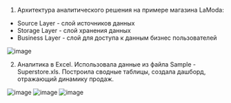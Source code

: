1. Архитектура аналитического решения на примере магазина LaModa:
- Source Layer - слой источников данных
- Storage Layer - слой хранения данных
- Business Layer - слой для доступа к данным бизнес пользователей

![image](https://github.com/user-attachments/assets/37246198-89dc-4fbc-a6d5-8c08f5ae9086)

2. Аналитика в Exсel.
Использовала данные из файла Sample - Superstore.xls. Построила сводные таблицы, создала дашборд, отражающий динамику продаж.

![image](https://github.com/user-attachments/assets/74893d2a-5485-45fa-bddd-00db0b3d965c)
![image](https://github.com/user-attachments/assets/183069db-8434-4259-a527-33fee6b73210)
![image](https://github.com/user-attachments/assets/a0c2d35e-cc57-42a7-85e6-ff6d6873e883)
